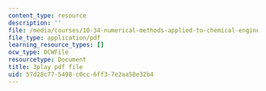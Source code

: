 ```yaml
---
content_type: resource
description: ''
file: /media/courses/10-34-numerical-methods-applied-to-chemical-engineering-fall-2015/57d28c775498c0cc6ff37e2aa58e32b4_VMyJ_v3K0Tw.pdf
file_type: application/pdf
learning_resource_types: []
ocw_type: OCWFile
resourcetype: Document
title: 3play pdf file
uid: 57d28c77-5498-c0cc-6ff3-7e2aa58e32b4
---
```

